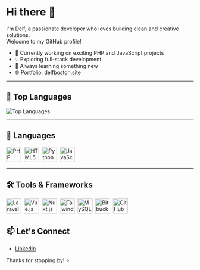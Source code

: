 # Hi there 👋

I'm Delf, a passionate developer who loves building clean and creative solutions.  
Welcome to my GitHub profile!

- 🔭 Currently working on exciting PHP and JavaScript projects  
- 💡 Exploring full-stack development
- 🎯 Always learning something new  
- 🌐 Portfolio: [delfboston.site](https://delfboston.site)

---

## 🚀 Top Languages

![Top Languages](https://github-readme-stats.vercel.app/api/top-langs/?username=derufu&layout=compact&theme=radical&hide_border=true)

---

## 🚀 Languages

<p align="left">
  <img src="https://cdn.jsdelivr.net/gh/devicons/devicon@latest/icons/php/php-original.svg" alt="PHP" width="40" height="40" title="PHP" />&nbsp;
  <img src="https://cdn.jsdelivr.net/gh/devicons/devicon@latest/icons/html5/html5-original-wordmark.svg" alt="HTML5" width="40" height="40" title="HTML5" />&nbsp;
  <img src="https://cdn.jsdelivr.net/gh/devicons/devicon@latest/icons/python/python-original-wordmark.svg" alt="Python" width="40" height="40" title="Python" />&nbsp;
  <img src="https://cdn.jsdelivr.net/gh/devicons/devicon@latest/icons/javascript/javascript-original.svg" alt="JavaScript" width="40" height="40" title="JavaScript" />
</p>

---

## 🛠️ Tools & Frameworks

<p align="left">
  <img src="https://cdn.jsdelivr.net/gh/devicons/devicon@latest/icons/laravel/laravel-original.svg" alt="Laravel" width="40" height="40" title="Laravel" />&nbsp;
  <img src="https://cdn.jsdelivr.net/gh/devicons/devicon@latest/icons/vuejs/vuejs-original-wordmark.svg" alt="Vue.js" width="40" height="40" title="Vue.js" />&nbsp;
  <img src="https://cdn.jsdelivr.net/gh/devicons/devicon@latest/icons/nuxtjs/nuxtjs-original-wordmark.svg" alt="Nuxt.js" width="40" height="40" title="Nuxt.js" />&nbsp;
  <img src="https://cdn.jsdelivr.net/gh/devicons/devicon@latest/icons/tailwindcss/tailwindcss-original-wordmark.svg" alt="Tailwind CSS" width="40" height="40" title="Tailwind CSS" />&nbsp;
  <img src="https://cdn.jsdelivr.net/gh/devicons/devicon@latest/icons/mysql/mysql-original-wordmark.svg" alt="MySQL" width="40" height="40" title="MySQL" />&nbsp;
  <img src="https://cdn.jsdelivr.net/gh/devicons/devicon@latest/icons/bitbucket/bitbucket-original-wordmark.svg" alt="Bitbucket" width="40" height="40" title="Bitbucket" />&nbsp;
  <img src="https://cdn.jsdelivr.net/gh/devicons/devicon@latest/icons/github/github-original-wordmark.svg"  alt="GitHub" width="40" height="40" title="GitHub" />
</p>


## 📫 Let's Connect

- [LinkedIn](https://www.linkedin.com/in/delfcarlboston)

Thanks for stopping by! ⭐
